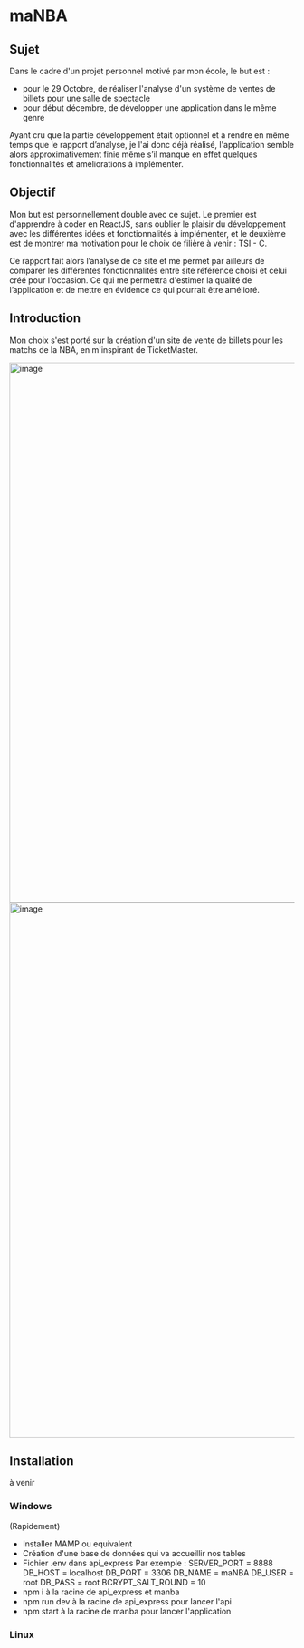 # maNBA

## Sujet 

Dans le cadre d'un projet personnel motivé par mon école, le but est :
- pour le 29 Octobre, de réaliser l'analyse d'un système de ventes de billets pour une salle de spectacle
- pour début décembre, de développer une application dans le même genre

Ayant cru que la partie développement était optionnel et à rendre en même temps que le rapport d’analyse, je l'ai donc déjà réalisé, l'application semble alors approximativement finie même s’il manque en effet quelques fonctionnalités et améliorations à implémenter.


## Objectif 

Mon but est personnellement double avec ce sujet. Le premier est d'apprendre à coder en ReactJS, sans oublier le plaisir du développement avec les différentes idées et fonctionnalités à implémenter, et le deuxième est de montrer ma motivation pour le choix de filière à venir : TSI - C.

Ce rapport fait alors l’analyse de ce site et me permet par ailleurs de comparer les différentes fonctionnalités entre site référence choisi et celui créé pour l'occasion. Ce qui me permettra d'estimer la qualité de l’application et de mettre en évidence ce qui pourrait être amélioré.

## Introduction 
Mon choix s'est porté sur la création d'un site de vente de billets pour les matchs de la NBA, en m'inspirant de TicketMaster.


<img width="953" alt="image" src="https://github.com/Matheoia/clone_ticketmastrer/assets/121936719/7011df42-93da-4a78-ad73-976136555b2d">
<img width="943" alt="image" src="https://github.com/Matheoia/clone_ticketmastrer/assets/121936719/aa4aa63f-772f-4c6a-9abf-08b6264f3a49">

## Installation

à venir

### Windows

(Rapidement)
- Installer MAMP ou equivalent
- Création d'une base de données qui va accueillir nos tables
- Fichier .env dans api_express
  Par exemple :
    SERVER_PORT = 8888
    DB_HOST = localhost
    DB_PORT = 3306 
    DB_NAME = maNBA
    DB_USER = root
    DB_PASS = root
    BCRYPT_SALT_ROUND = 10
- npm i à la racine de api_express et manba
- npm run dev à la racine de api_express pour lancer l'api
- npm start à la racine de manba pour lancer l'application

### Linux






